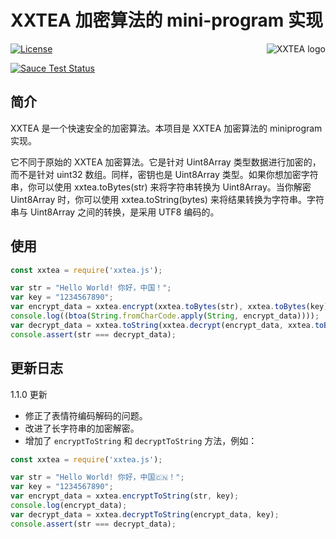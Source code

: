 # XXTEA 加密算法的 mini-program 实现

<a href="https://github.com/xxtea/">
    <img src="https://avatars1.githubusercontent.com/u/6683159?v=3&s=86" alt="XXTEA logo" title="XXTEA" align="right" />
</a>

[![License](https://img.shields.io/github/license/xxtea/xxtea-html5.svg)](http://opensource.org/licenses/MIT)

[![Sauce Test Status](https://saucelabs.com/browser-matrix/xxtea-html5.svg)](https://saucelabs.com/u/xxtea-html5)

## 简介

XXTEA 是一个快速安全的加密算法。本项目是 XXTEA 加密算法的 miniprogram 实现。

它不同于原始的 XXTEA 加密算法。它是针对 Uint8Array 类型数据进行加密的，而不是针对 uint32 数组。同样，密钥也是 Uint8Array 类型。如果你想加密字符串，你可以使用 xxtea.toBytes(str) 来将字符串转换为 Uint8Array。当你解密 Uint8Array 时，你可以使用 xxtea.toString(bytes) 来将结果转换为字符串。字符串与 Uint8Array 之间的转换，是采用 UTF8 编码的。

## 使用

```javascript
const xxtea = require('xxtea.js');

var str = "Hello World! 你好，中国！";
var key = "1234567890";
var encrypt_data = xxtea.encrypt(xxtea.toBytes(str), xxtea.toBytes(key));
console.log((btoa(String.fromCharCode.apply(String, encrypt_data))));
var decrypt_data = xxtea.toString(xxtea.decrypt(encrypt_data, xxtea.toBytes(key)));
console.assert(str === decrypt_data);
```

## 更新日志

1.1.0 更新

* 修正了表情符编码解码的问题。
* 改进了长字符串的加密解密。
* 增加了 `encryptToString` 和 `decryptToString` 方法，例如：

```javascript
const xxtea = require('xxtea.js');

var str = "Hello World! 你好，中国🇨🇳！";
var key = "1234567890";
var encrypt_data = xxtea.encryptToString(str, key);
console.log(encrypt_data);
var decrypt_data = xxtea.decryptToString(encrypt_data, key);
console.assert(str === decrypt_data);
```
